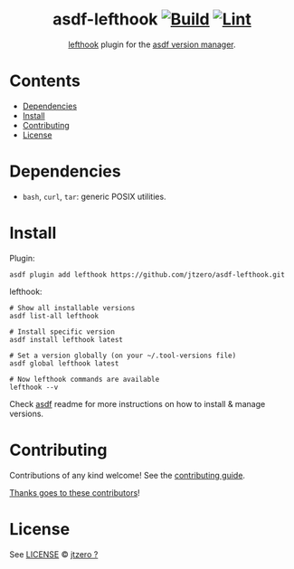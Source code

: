 <div align="center">

# asdf-lefthook [![Build](https://github.com/jtzero/asdf-lefthook/actions/workflows/build.yml/badge.svg)](https://github.com/jtzero/asdf-lefthook/actions/workflows/build.yml) [![Lint](https://github.com/jtzero/asdf-lefthook/actions/workflows/lint.yml/badge.svg)](https://github.com/jtzero/asdf-lefthook/actions/workflows/lint.yml)


[lefthook](https://github.com/evilmartians/lefthook.git) plugin for the [asdf version manager](https://asdf-vm.com).

</div>

# Contents

- [Dependencies](#dependencies)
- [Install](#install)
- [Contributing](#contributing)
- [License](#license)

# Dependencies

- `bash`, `curl`, `tar`: generic POSIX utilities.

# Install

Plugin:

```shell
asdf plugin add lefthook https://github.com/jtzero/asdf-lefthook.git
```

lefthook:

```shell
# Show all installable versions
asdf list-all lefthook

# Install specific version
asdf install lefthook latest

# Set a version globally (on your ~/.tool-versions file)
asdf global lefthook latest

# Now lefthook commands are available
lefthook --v
```

Check [asdf](https://github.com/asdf-vm/asdf) readme for more instructions on how to
install & manage versions.

# Contributing

Contributions of any kind welcome! See the [contributing guide](contributing.md).

[Thanks goes to these contributors](https://github.com/jtzero/asdf-lefthook/graphs/contributors)!

# License

See [LICENSE](LICENSE) © [jtzero ?](https://github.com/jtzero/)
